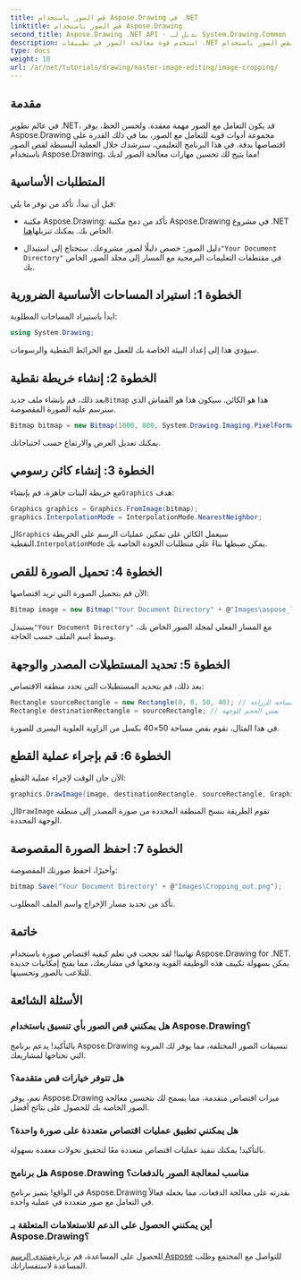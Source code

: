 ```yaml
---
title: قص الصور باستخدام Aspose.Drawing في .NET
linktitle: قص الصور باستخدام Aspose.Drawing
second_title: Aspose.Drawing .NET API - بديل لـ System.Drawing.Common
description: استخدم قوة معالجة الصور في تطبيقات .NET الخاصة بك من خلال دليلنا خطوة بخطوة لقص الصور باستخدام Aspose.Drawing. يغطي هذا البرنامج التعليمي كل ما تحتاج إلى معرفته، من إنشاء خريطة نقطية إلى حفظ الصورة المقصوصة النهائية.
type: docs
weight: 10
url: /ar/net/tutorials/drawing/master-image-editing/image-cropping/
---
```

## مقدمة

في عالم تطوير .NET، قد يكون التعامل مع الصور مهمة معقدة. ولحسن الحظ، يوفر Aspose.Drawing مجموعة أدوات قوية للتعامل مع الصور، بما في ذلك القدرة على اقتصاصها بدقة. في هذا البرنامج التعليمي، سنرشدك خلال العملية البسيطة لقص الصور باستخدام Aspose.Drawing، مما يتيح لك تحسين مهارات معالجة الصور لديك!

## المتطلبات الأساسية

قبل أن نبدأ، تأكد من توفر ما يلي:

-  مكتبة Aspose.Drawing: تأكد من دمج مكتبة Aspose.Drawing في مشروع .NET الخاص بك. يمكنك تنزيلها[هنا](https://releases.aspose.com/drawing/net/).
  
-  دليل الصور: خصص دليلًا لصور مشروعك. ستحتاج إلى استبدال`"Your Document Directory"` في مقتطفات التعليمات البرمجية مع المسار إلى مجلد الصور الخاص بك.

## الخطوة 1: استيراد المساحات الأساسية الضرورية

ابدأ باستيراد المساحات المطلوبة:

```csharp
using System.Drawing;
```

سيؤدي هذا إلى إعداد البيئة الخاصة بك للعمل مع الخرائط النقطية والرسومات.

## الخطوة 2: إنشاء خريطة نقطية

 بعد ذلك، قم بإنشاء ملف جديد`Bitmap` هذا هو الكائن. سيكون هذا هو القماش الذي سنرسم عليه الصورة المقصوصة.

```csharp
Bitmap bitmap = new Bitmap(1000, 800, System.Drawing.Imaging.PixelFormat.Format32bppPArgb);
```

يمكنك تعديل العرض والارتفاع حسب احتياجاتك.

## الخطوة 3: إنشاء كائن رسومي

 مع خريطة البتات جاهزة، قم بإنشاء`Graphics` هدف:

```csharp
Graphics graphics = Graphics.FromImage(bitmap);
graphics.InterpolationMode = InterpolationMode.NearestNeighbor;
```

 ال`Graphics` سيعمل الكائن على تمكين عمليات الرسم على الخريطة النقطية.`InterpolationMode` يمكن ضبطها بناءً على متطلبات الجودة الخاصة بك.

## الخطوة 4: تحميل الصورة للقص

الآن قم بتحميل الصورة التي تريد اقتصاصها:

```csharp
Bitmap image = new Bitmap("Your Document Directory" + @"Images\aspose_logo.png");
```

 يستبدل`"Your Document Directory"` مع المسار الفعلي لمجلد الصور الخاص بك، وضبط اسم الملف حسب الحاجة.

## الخطوة 5: تحديد المستطيلات المصدر والوجهة

بعد ذلك، قم بتحديد المستطيلات التي تحدد منطقة الاقتصاص:

```csharp
Rectangle sourceRectangle = new Rectangle(0, 0, 50, 40); // مساحة للزراعة
Rectangle destinationRectangle = sourceRectangle; // نفس الحجم للوجهة
```

في هذا المثال، نقوم بقص مساحة 50×40 بكسل من الزاوية العلوية اليسرى للصورة.

## الخطوة 6: قم بإجراء عملية القطع

الآن حان الوقت لإجراء عملية القطع:

```csharp
graphics.DrawImage(image, destinationRectangle, sourceRectangle, GraphicsUnit.Pixel);
```

 ال`DrawImage` تقوم الطريقة بنسخ المنطقة المحددة من صورة المصدر إلى منطقة الوجهة المحددة.

## الخطوة 7: احفظ الصورة المقصوصة

وأخيرًا، احفظ صورتك المقصوصة:

```csharp
bitmap.Save("Your Document Directory" + @"Images\Cropping_out.png");
```

تأكد من تحديد مسار الإخراج واسم الملف المطلوب.

## خاتمة

تهانينا! لقد نجحت في تعلم كيفية اقتصاص صورة باستخدام Aspose.Drawing for .NET. يمكن بسهولة تكييف هذه الوظيفة القوية ودمجها في مشاريعك، مما يفتح إمكانيات جديدة للتلاعب بالصور وتحسينها.

## الأسئلة الشائعة

### هل يمكنني قص الصور بأي تنسيق باستخدام Aspose.Drawing؟

بالتأكيد! يدعم برنامج Aspose.Drawing تنسيقات الصور المختلفة، مما يوفر لك المرونة التي تحتاجها لمشاريعك.

### هل تتوفر خيارات قص متقدمة؟

نعم، يوفر Aspose.Drawing ميزات اقتصاص متقدمة، مما يسمح لك بتحسين معالجة الصور الخاصة بك للحصول على نتائج أفضل.

### هل يمكنني تطبيق عمليات اقتصاص متعددة على صورة واحدة؟

بالتأكيد! يمكنك تنفيذ عمليات اقتصاص متعددة معًا لتحقيق تحولات معقدة بسهولة.

### هل برنامج Aspose.Drawing مناسب لمعالجة الصور بالدفعات؟

في الواقع! يتميز برنامج Aspose.Drawing بقدرته على معالجة الدفعات، مما يجعله فعالاً في التعامل مع صور متعددة في عملية واحدة.

### أين يمكنني الحصول على الدعم للاستعلامات المتعلقة بـ Aspose.Drawing؟

 للحصول على المساعدة، قم بزيارة[منتدى الرسم Aspose](https://forum.aspose.com/c/diagram/17) للتواصل مع المجتمع وطلب المساعدة لاستفساراتك.